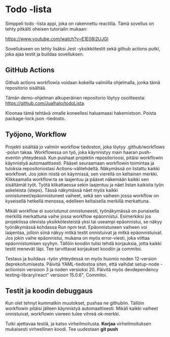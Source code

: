 # Todo -lista

Simppeli todo -lista appi, joka on rakennettu reactilla. 
Tämä sovellus on tehty pitkälti oheisen tutorialin mukaan: 

https://www.youtube.com/watch?v=E1E08i2UJGI

Sovellukseen on tehty lisäksi Jest -yksikkötestit sekä github actions putki, joka ajaa testit ja buildaa sovelluksen.

## GitHub Actions

Github actions workflowia voidaan kokeilla valmiilla ohjelmalla, jonka tämä repositorio sisältää. 

Tämän demo-ohjelman alkuperäinen repositorio löytyy osoitteesta: https://github.com/Jualhalo/todoLista. 

Kloonaa tämä tehtävä omalle koneellesi haluamaasi hakemistoon. Poista package-lock.json -tiedosto.

## Työjono, Workflow

Projekti sisältää jo valmiin workflow tiedoston, joka löytyy .github/workflows -polun takaa. Workflowssa on työ, joka käynnistyy main haaran push-eventin yhteydessä. Kun pushaat projektin repositorioosi, pitäisi workflowin käynnistyä automaattisesti. Pääset seuraamaan workflowin toimintaa ja tuloksia repositoriostasi Actions-välilehdeltä. Näkymässä on listattu kaikki workflowt. Jos jokin niistä on käynnissä, sen vierellä on keltainen merkki. Klikkaamalla workflow:ta se laajentuu ja pääset näkemään kaikki sen sisältämät työt. Työtä klikattaessa sekin laajentuu ja näet listan kaikista työn askeleista (steps). Tässä näkymässä näet myös kaikki onnistuneet/epäonnistuneet vaiheet, sekä sen vaiheen jossa workflow on kyseisellä hetkellä menossa, edelleen keltaisella merkillä merkattuna.

Mikäli workflow ei suoriutunut onnistuneesti, työnäkymässä on punaisella merkillä merkattuna vaihe jossa workflow epäonnistui. Esimerkiksi jos projektissa olevista yksikkötesteistä yksi tai useampi epäonnistui, se näkyy työnäkymässä kohdassa Run npm test. Epäonnistuneen vaiheen voi laajentaa, jolloin siinä näkyy mitkä testit onnistuivat ja mitkä epäonnistuivat. Jos jokin vaihe epäonnistui, mukana on myös error-viesti, joka viittaa epäonnistumisen syyhyn. Tällöin koodiin tulisi tehdä korjauksia, jotta kaikki testit menevät läpi. Tee tarvittavat korjaukset koodiin ja commitoi.

Testaus ja buildaus -työn yhteydessä on myös huomio noden 12-version deprekoitumisesta. Päivitä YAML-tiedostoa siten, että vaihdat setup-node -actionisin versioon 3 ja noden versioksi 20. Päivitä myös devdependency  testing-library/react" versioon 15.0.6", Commitoi.

## Testit ja koodin debuggaus

Kun olet tehnyt kummatkin muutokset, pushaa ne githubiin. Tällöin workflowin pitäisi jälleen käynnistyä automaattisesti. Mikäli kaikki vaiheet onnistuivat, workflowin viereen tulee vihreä ok-merkki.

Tutki ajettavaa testiä, ja katso virheilmoitusta. **Korjaa** virheilmoituksen mukaisesti virheellinen koodi. Tee uudestaan **git push**





